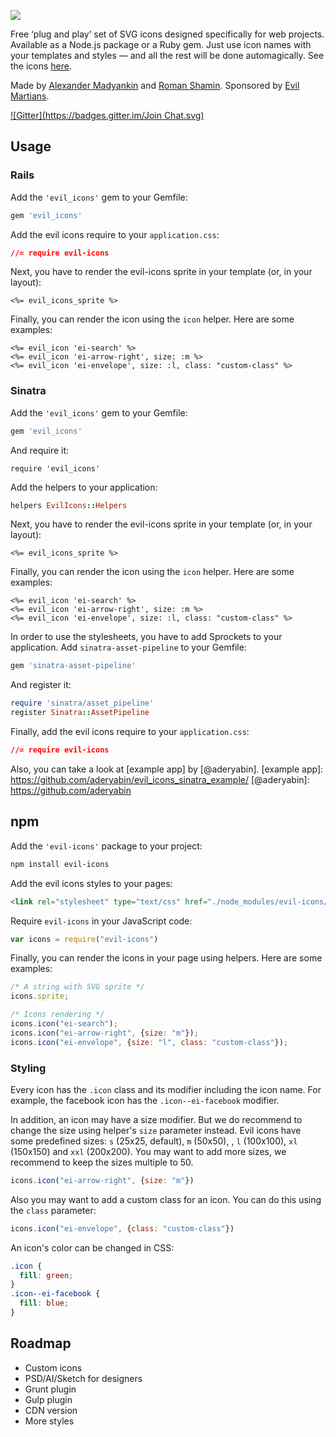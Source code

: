 ![](http://evil-icons.io/assets/images/social.png)

Free ‘plug and play’ set of SVG icons designed specifically for web projects. Available as a Node.js package or a Ruby gem. Just use icon names with your templates and styles — and all the rest will be done automagically. See the icons [here](http://evil-icons.io).

Made by [Alexander Madyankin] and [Roman Shamin]. Sponsored by [Evil Martians].

[![Gitter](https://badges.gitter.im/Join Chat.svg)](https://gitter.im/outpunk/evil-icons?utm_source=badge&utm_medium=badge&utm_campaign=pr-badge&utm_content=badge)

[Alexander Madyankin]:  http://madyankin.name
[Roman Shamin]:         https://twitter.com/romanshamin
[Evil Martians]:        https://evilmartians.com



## Usage

### Rails

Add the `'evil_icons'` gem to your Gemfile:
```ruby
gem 'evil_icons'
```

Add the evil icons require to your `application.css`:
```css
//= require evil-icons
```

Next, you have to render the evil-icons sprite in your template (or, in your layout):
```erb
<%= evil_icons_sprite %>
```

Finally, you can render the icon using the `icon` helper.
Here are some examples:
```erb
<%= evil_icon 'ei-search' %>
<%= evil_icon 'ei-arrow-right', size: :m %>
<%= evil_icon 'ei-envelope', size: :l, class: "custom-class" %>
```


### Sinatra

Add the `'evil_icons'` gem to your Gemfile:
```ruby
gem 'evil_icons'
```
And require it:
```
require 'evil_icons'
```

Add the helpers to your application:
```ruby
helpers EvilIcons::Helpers
```

Next, you have to render the evil-icons sprite in your template (or, in your layout):
```erb
<%= evil_icons_sprite %>
```

Finally, you can render the icon using the `icon` helper.
Here are some examples:
```erb
<%= evil_icon 'ei-search' %>
<%= evil_icon 'ei-arrow-right', size: :m %>
<%= evil_icon 'ei-envelope', size: :l, class: "custom-class" %>
```

In order to use the stylesheets, you have to add Sprockets to your application.
Add `sinatra-asset-pipeline` to your Gemfile:
```ruby
gem 'sinatra-asset-pipeline'
```

And register it:
```ruby
require 'sinatra/asset_pipeline'
register Sinatra::AssetPipeline
```

Finally, add the evil icons require to your `application.css`:
```css
//= require evil-icons
```

Also, you can take a look at [example app] by [@aderyabin].
[example app]: https://github.com/aderyabin/evil_icons_sinatra_example/
[@aderyabin]: https://github.com/aderyabin


## npm

Add the `'evil-icons'` package to your project:
```bash
npm install evil-icons
```

Add the evil icons styles to your pages:
```html
<link rel="stylesheet" type="text/css" href="./node_modules/evil-icons/app/assets/stylesheets/evil-icons.css">
```

Require `evil-icons` in your JavaScript code:
```js
var icons = require("evil-icons")
```

Finally, you can render the icons in your page using helpers.
Here are some examples:
```js
/* A string with SVG sprite */
icons.sprite;

/* Icons rendering */
icons.icon("ei-search");
icons.icon("ei-arrow-right", {size: "m"});
icons.icon("ei-envelope", {size: "l", class: "custom-class"});
```


### Styling

Every icon has the `.icon` class and its modifier including the icon name.
For example, the facebook icon has the `.icon--ei-facebook` modifier.

In addition, an icon may have a size modifier. But we do recommend to change the size using helper's `size` parameter instead. Evil icons have some predefined sizes: `s` (25x25, default), `m` (50x50), , `l` (100x100), `xl` (150x150) and `xxl` (200x200). You may want to add more sizes, we recommend to keep the sizes multiple to 50.
```js
icons.icon("ei-arrow-right", {size: "m"})
```

Also you may want to add a custom class for an icon.
You can do this using the `class` parameter:
```js
icons.icon("ei-envelope", {class: "custom-class"})
```

An icon's color can be changed in CSS:
```css
.icon {
  fill: green;
}
.icon--ei-facebook {
  fill: blue;
}
```


## Roadmap
* Custom icons
* PSD/AI/Sketch for designers
* Grunt plugin
* Gulp plugin
* CDN version
* More styles
